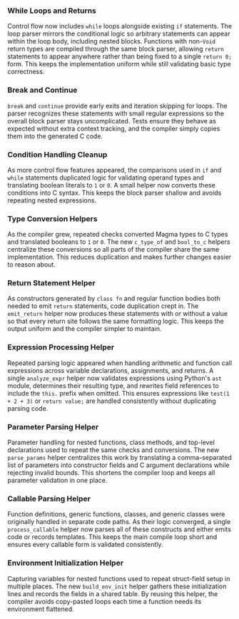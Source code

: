 ### While Loops and Returns
Control flow now includes `while` loops alongside existing `if` statements. The
loop parser mirrors the conditional logic so arbitrary statements can appear
within the loop body, including nested blocks. Functions with non-`Void` return
types are compiled through the same block parser, allowing `return` statements
to appear anywhere rather than being fixed to a single `return 0;` form. This
keeps the implementation uniform while still validating basic type correctness.

### Break and Continue
`break` and `continue` provide early exits and iteration skipping for loops.
The parser recognizes these statements with small regular expressions so the
overall block parser stays uncomplicated. Tests ensure they behave as expected
without extra context tracking, and the compiler simply copies them into the
generated C code.

### Condition Handling Cleanup
As more control flow features appeared, the comparisons used in `if` and `while`
statements duplicated logic for validating operand types and translating boolean
literals to `1` or `0`. A small helper now converts these conditions into C
syntax. This keeps the block parser shallow and avoids repeating nested
expressions.

### Type Conversion Helpers
As the compiler grew, repeated checks converted Magma types to C types and
translated booleans to `1` or `0`. The new `c_type_of` and `bool_to_c`
helpers centralize these conversions so all parts of the compiler share the
same implementation. This reduces duplication and makes further changes
easier to reason about.

### Return Statement Helper
As constructors generated by `class fn` and regular function bodies both needed
to emit `return` statements, code duplication crept in. The `emit_return`
helper now produces these statements with or without a value so that every
return site follows the same formatting logic. This keeps the output uniform
and the compiler simpler to maintain.

### Expression Processing Helper
Repeated parsing logic appeared when handling arithmetic and function call
expressions across variable declarations, assignments, and returns. A single
`analyze_expr` helper now validates expressions using Python's `ast` module,
determines their resulting type, and rewrites field references to include the
`this.` prefix when omitted. This ensures expressions like `test(1 + 2 + 3)` or
`return value;` are handled consistently without duplicating parsing code.

### Parameter Parsing Helper
Parameter handling for nested functions, class methods, and top-level
declarations used to repeat the same checks and conversions. The new
`parse_params` helper centralizes this work by translating a comma-separated
list of parameters into constructor fields and C argument declarations while
rejecting invalid bounds. This shortens the compiler loop and keeps all
parameter validation in one place.

### Callable Parsing Helper
Function definitions, generic functions, classes, and generic classes were
originally handled in separate code paths. As their logic converged, a single
`process_callable` helper now parses all of these constructs and either emits
code or records templates. This keeps the main compile loop short and ensures
every callable form is validated consistently.

### Environment Initialization Helper
Capturing variables for nested functions used to repeat struct-field setup in
multiple places. The new `build_env_init` helper gathers these initialization
lines and records the fields in a shared table. By reusing this helper, the
compiler avoids copy-pasted loops each time a function needs its environment
flattened.


